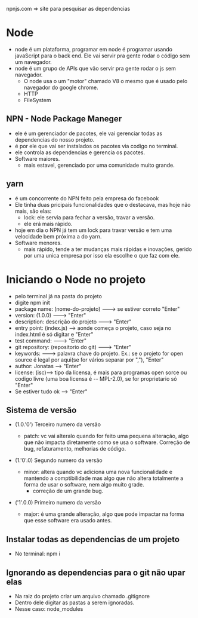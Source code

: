 
npnjs.com => site para pesquisar as dependencias 

# Node
- node é um plataforma, programar em node é programar usando javaScript para o back end. Ele vai servir pra gente rodar o código sem um navegador.
- node é um grupo de APIs que vão servir pra gente rodar o js sem navegador.
  - O node usa o um "motor" chamado V8 o mesmo que é usado pelo navegador do google chrome.
  - HTTP
  - FileSystem

## NPN - Node Package Maneger
- ele é um gerenciador de pacotes, ele vai gerenciar todas as dependencias do nosso projeto.
- é por ele que vai ser instalados os pacotes via codigo no terminal.
- ele controla as dependencias e gerencia os pacotes.
- Software maiores.
  - mais estavel, gerenciado por uma comunidade muito grande.

## yarn
- é um concorrente do NPN feito pela empresa do facebook
- Ele tinha duas pricipais funcionalidades que o destacava, mas hoje não mais, são elas:
  - lock: ele servia para fechar a versão, travar a versão.
  - ele erá mais rápido.
- hoje em dia o NPN já tem um lock para travar versão e tem uma velocidade bem próxima a do yarn.
- Software menores.
  - mais rápido, tende a ter mudanças mais rápidas e inovações, gerido por uma unica empresa por isso ela escolhe o que faz com ele.

# Iniciando o Node no projeto

- pelo terminal já na pasta do projeto
- digite npm init
- package name: (nome-do-projeto) ---> se estiver correto "Enter"
- version: (1.0.0) ---> "Enter"
- description: descrição do projeto ---> "Enter"
- entry point: (index.js) --> aonde começa o projeto, caso seja no index.html é só digitar e "Enter"
- test command: ---> "Enter"
- git repository: (repositorio do git) ---> "Enter"
- keywords: ---> palavra chave do projeto. Ex.: se o projeto for open source é legal por aqui(se for vários separar por ","), "Enter"
- author: Jonatas --> "Enter"
- license: (isc)--> tipo da licensa, é mais para programas open sorce ou codigo livre (uma boa licensa é -- MPL-2.0), se for proprietario só "Enter"
- Se estiver tudo ok --> "Enter"


## Sistema de versão

- (1.0.'0') Terceiro numero da versão
  - patch: vc vai alteralo quando for feito uma pequena alteração, algo que não impacta diretamente como se usa o software. Correção de bug, refaturamento, melhorias de código.

- (1.'0'.0) Segundo numero da versão
  - minor: altera quando vc adiciona uma nova funcionalidade e mantendo a comptibilidade mas algo que não altera totalmente a forma de usar o software, nem algo muito grade.
    - correção de um grande bug.

- ('1'.0.0) Primeiro numero da versão
  - major: é uma grande alteração, algo que pode impactar na forma que esse software era usado antes.


## Instalar todas as dependencias de um projeto
  - No terminal: npm i

## Ignorando as dependencias para o git não upar elas
  - Na raiz do projeto criar um arquivo chamado .gitignore
  - Dentro dele digitar as pastas a serem ignoradas.
  - Nesse caso: node_modules